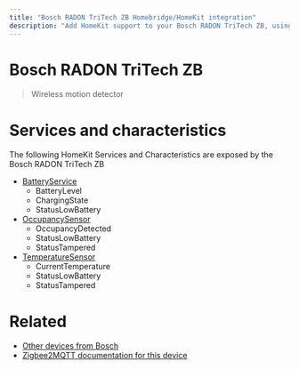 ```yaml
---
title: "Bosch RADON TriTech ZB Homebridge/HomeKit integration"
description: "Add HomeKit support to your Bosch RADON TriTech ZB, using Homebridge, Zigbee2MQTT and homebridge-z2m."
---
```

<!---
This file has been GENERATED using src/docgen/docgen.ts
DO NOT EDIT THIS FILE MANUALLY!
-->
# Bosch RADON TriTech ZB
> Wireless motion detector


# Services and characteristics
The following HomeKit Services and Characteristics are exposed by
the Bosch RADON TriTech ZB

* [BatteryService](../../battery.md)
  * BatteryLevel
  * ChargingState
  * StatusLowBattery
* [OccupancySensor](../../sensors.md)
  * OccupancyDetected
  * StatusLowBattery
  * StatusTampered
* [TemperatureSensor](../../sensors.md)
  * CurrentTemperature
  * StatusLowBattery
  * StatusTampered


# Related
* [Other devices from Bosch](../index.md#bosch)
* [Zigbee2MQTT documentation for this device](https://www.zigbee2mqtt.io/devices/RADON_TriTech_ZB.html)